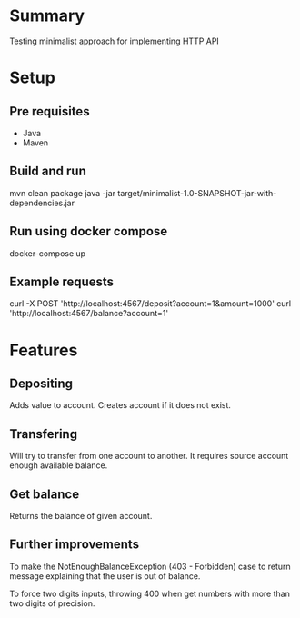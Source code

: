 # Summary

Testing minimalist approach for implementing HTTP API

# Setup

## Pre requisites

* Java
* Maven

## Build and run

mvn clean package
java -jar target/minimalist-1.0-SNAPSHOT-jar-with-dependencies.jar

## Run using docker compose

docker-compose up

## Example requests

curl -X POST 'http://localhost:4567/deposit?account=1&amount=1000'
curl 'http://localhost:4567/balance?account=1'

# Features

## Depositing

Adds value to account. Creates account if it does not exist.

## Transfering

Will try to transfer from one account to another. It requires source account enough available balance.

## Get balance

Returns the balance of given account.

## Further improvements

To make the NotEnoughBalanceException (403 - Forbidden) case to return message explaining that the user is out of balance.

To force two digits inputs, throwing 400 when get numbers with more than two digits of precision.
